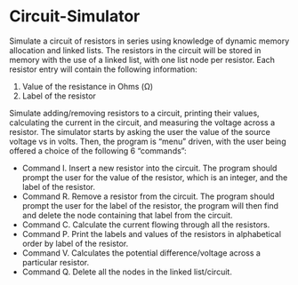 # Circuit-Simulator
Simulate a circuit of resistors in series using knowledge of dynamic memory allocation and linked lists. The resistors in the circuit will be stored in memory with the use of a linked list, with one list node per resistor. Each resistor entry will contain the following information: 
1. Value of the resistance in Ohms (Ω)
2. Label of the resistor

Simulate adding/removing resistors to a circuit, printing their values, calculating the current in the circuit, and measuring the voltage across a resistor.
The simulator starts by asking the user the value of the source voltage vs in volts.
Then, the program is “menu” driven, with the user being offered a choice of the following 6 “commands”:

- Command I. Insert a new resistor into the circuit. The program should prompt the user for the value of the resistor, which is an integer, and the label of the resistor.
- Command R. Remove a resistor from the circuit. The program should prompt the user for the label of the resistor, the program will then find and delete the node containing that label from the circuit.
- Command C. Calculate the current flowing through all the resistors.
- Command P. Print the labels and values of the resistors in alphabetical order by label of the resistor.
- Command V. Calculates the potential difference/voltage across a particular resistor.
- Command Q. Delete all the nodes in the linked list/circuit. 
